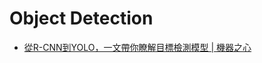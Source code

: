 # Object Detection

* [從R-CNN到YOLO，一文帶你瞭解目標檢測模型 \| 機器之心](https://www.jiqizhixin.com/articles/2018-05-22-13)

